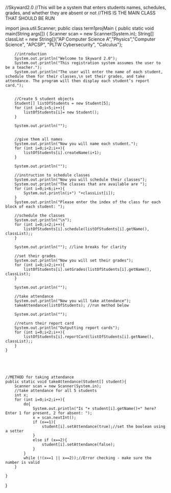 //Skyward2.0
//This will be a system that enters students names, schedules, grades, and whether they are absent or not
//THIS IS THE MAIN CLASS THAT SHOULD BE RUN

import java.util.Scanner;
public class term1projMain {
    public static void main(String args[]) {
        Scanner scan = new Scanner(System.in);
        String[] classList = new String[]{"AP Computer Science A","Physics","Computer Science", "APCSP", "PLTW Cybersecurity", "Calculus"};
        
        //introduction
        System.out.println("Welcome to Skyward 2.0");
        System.out.println("This registration system assumes the user to be a teacher.");
        System.out.println("The user will enter the name of each student, schedule them for their classes,\n set their grades, and take attendance. The program will then display each student’s report card.");
        
        
        //Create 5 student objects
        Student[] listOfStudents = new Student[5]; 
        for (int i=0;i<5;i++){
            listOfStudents[i]= new Student();
        }
        
        System.out.println("");
        
        
        //give them all names
        System.out.println("Now you will name each student.");
        for (int i=0;i<2;i++){
            listOfStudents[i].createName(i+1);
        }
        
        System.out.println("");
        
        //instruction to schedule classes
        System.out.println("Now you will schedule their classes");
        System.out.println("The classes that are available are ");
        for (int i=0;i<6;i++){
            System.out.println(i+") "+classList[i]);
        }
        System.out.println("Please enter the index of the class for each block of each student: ");
        
        //schedule the classes
        System.out.println("\n");
        for (int i=0;i<2;i++){
            listOfStudents[i].schedule(listOfStudents[i].getName(), classList);;
        }
        
        System.out.println(""); //line breaks for clarity
        
        //set their grades
        System.out.println("Now you will set their grades");
        for (int i=0;i<2;i++){
            listOfStudents[i].setGrades(listOfStudents[i].getName(), classList);
        }
        
        System.out.println("");
        
        //take attendance
        System.out.println("Now you will take attendance");
        takeAttendance(listOfStudents); //run method below
        
        System.out.println("");
        
        //return their report card
        System.out.println("Outputting report cards");
        for (int i=0;i<2;i++){
            listOfStudents[i].reportCard(listOfStudents[i].getName(), classList);;
        }
    }
    
    
    
    
    
    //METHOD for taking attendance
    public static void takeAttendance(Student[] student){
        Scanner scan = new Scanner(System.in);
        //take attendance for all 5 students
        int x;
        for (int i=0;i<2;i++){
            do{
                System.out.println("Is "+ student[i].getName()+" here? Enter 1 for present, 2 for absent: ");
                x = scan.nextInt();
                if (x==1){
                    student[i].setAttendance(true);//set the boolean using a setter
                }
                else if (x==2){
                    student[i].setAttendance(false);
                }
            }
            while (!(x==1 || x==2));//Error checking - make sure the number is valid
        }
        
    }
    
    
    
}
